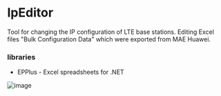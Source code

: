 # IpEditor
Tool for changing the IP configuration of LTE base stations.
Editing Excel files "Bulk Configuration Data" which were exported from MAE Huawei.

### libraries
- EPPlus - Excel spreadsheets for .NET

![image](https://github.com/Grizzly-pride/IpEditor/assets/35379801/69c62441-8d18-464b-80c5-f0791c379f67)


